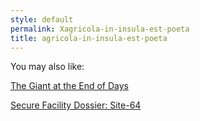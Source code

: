 ```yaml
---
style: default
permalink: Xagricola-in-insula-est-poeta
title: agricola-in-insula-est-poeta
---
```

You may also like:

[The Giant at the End of Days](http://scp-wiki.net/the-giant-at-the-end-of-days)

[Secure Facility Dossier: Site-64](http://scp-wiki.net/secure-facility-dossier-site-64)
